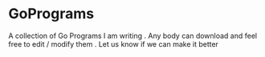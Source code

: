 # GoPrograms
A collection of Go Programs I am writing . Any body can download and feel free to edit / modify them . Let us know if we can make it better 
